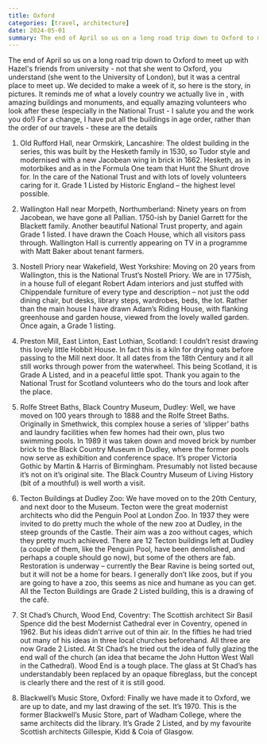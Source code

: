 ```yaml
---
title: Oxford
categories: [travel, architecture]
date: 2024-05-01
summary: The end of April so us on a long road trip down to Oxford to meet up with Hazel's friends from university
---
```


The end of April so us on a long road trip down to Oxford to meet up with Hazel's friends from university - not that she went to Oxford, you understand (she went to the University of London), but it was a central place to meet up. We decided to make a week of it, so here is the story, in pictures. It reminds me of what a lovely country we actually live in , with amazing buildings and monuments, and equally amazing volunteers who look after these (especially in the National Trust - I salute you and the work you do!) For a change, I have put all the buildings in age order, rather than the order of our travels - these are the details

1. Old Rufford Hall, near Ormskirk, Lancashire: The oldest building in the series, this was built by the Hesketh family in 1530, so Tudor style and modernised with a new Jacobean wing in brick in 1662. Hesketh, as in motorbikes and as in the Formula One team that Hunt the Shunt drove for. In the care of the National Trust and with lots of lovely volunteers caring for it. Grade 1 Listed by Historic England – the highest level possible.

2. Wallington Hall near Morpeth, Northumberland: Ninety years on from Jacobean, we have gone all Pallian. 1750-ish by Daniel Garrett for the Blackett family. Another beautiful National Trust property, and again Grade 1 listed. I have drawn the Coach House, which all visitors pass through. Wallington Hall is currently appearing on TV in a programme with Matt Baker about tenant farmers.

3. Nostell Priory near Wakefield, West Yorkshire: Moving on 20 years from Wallington, this is the National Trust’s Nostell Priory. We are in 1775ish, in a house full of elegant Robert Adam interiors and just stuffed with Chippendale furniture of every type and description – not just the odd dining chair, but desks, library steps, wardrobes, beds, the lot. Rather than the main house I have drawn Adam’s Riding House, with flanking greenhouse and garden house, viewed from the lovely walled garden. Once again, a Grade 1 listing.

4. Preston Mill, East Linton, East Lothian, Scotland: I couldn’t resist drawing this lovely little Hobbit House. In fact this is a kiln for drying oats before passing to the Mill next door. It all dates from the 18th Century and it all still works through power from the waterwheel. This being Scotland, it is Grade A Listed, and in a peaceful little spot. Thank you again to the National Trust for Scotland volunteers who do the tours and look after the place.

5. Rolfe Street Baths, Black Country Museum, Dudley: Well, we have moved on 100 years through to 1888 and the Rolfe Street Baths. Originally in Smethwick, this complex house a series of ‘slipper’ baths and laundry facilities when few homes had their own, plus two swimming pools. In 1989 it was taken down and moved brick by number brick to the Black Country Museum in Dudley, where the former pools now serve as exhibition and conference space. It’s proper Victoria Gothic by Martin & Harris of Birmingham. Presumably not listed because it’s not on it’s original site. The Black Country Museum of Living History (bit of a mouthful) is well worth a visit.

6. Tecton Buildings at Dudley Zoo: We have moved on to the 20th Century, and next door to the Museum. Tecton were the great modernist architects who did the Penguin Pool at London Zoo. In 1937 they were invited to do pretty much the whole of the new zoo at Dudley, in the steep grounds of the Castle. Their aim was a zoo without cages, which they pretty much achieved. There are 12 Tecton buildings left at Dudley (a couple of them, like the Penguin Pool, have been demolished, and perhaps a couple should go now), but some of the others are fab. Restoration is underway – currently the Bear Ravine is being sorted out, but it will not be a home for bears. I generally don’t like zoos, but if you are going to have a zoo, this seems as nice and humane as you can get. All the Tecton Buildings are Grade 2 Listed building, this is a drawing of the café.   

7. St Chad’s Church, Wood End, Coventry: The Scottish architect Sir Basil Spence did the best Modernist Cathedral ever in Coventry, opened in 1962. But his ideas didn’t arrive out of thin air. In the fifties he had tried out many of his ideas in three local churches beforehand. All three are now Grade 2 Listed. At St Chad’s he tried out the idea of fully glazing the end wall of the church (an idea that became the John Hutton West Wall in the Cathedral). Wood End is a tough place. The glass at St Chad’s has understandably been replaced by an opaque fibreglass, but the concept is clearly there and the rest of it is still good.

8. Blackwell’s Music Store, Oxford: Finally we have made it to Oxford, we are up to date, and my last drawing of the set. It’s 1970. This is the former Blackwell’s Music Store, part of Wadham College, where the same architects did the library. It’s Grade 2 Listed, and by my favourite Scottish architects Gillespie, Kidd & Coia of Glasgow.